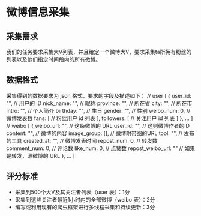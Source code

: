 # 微博信息采集
## 采集需求
我们的任务要求采集大V列表，并且给定一个微博大V，要求采集ta所拥有粉丝的列表以及他们指定时间段内的所有微博。
## 数据格式
采集得到的数据要求为 json 格式，要求的字段及描述如下：
  // user
  [
    {
      user_id: "",    // 用户的 ID
      nick_name: "",  // 昵称
      province: "",   // 所在省
      city: "",       // 所在市
      intro: "",      // 个人简介
      birthday: "",   // 生日
      gender: "",     // 性别
      weibo_num: 0,   // 微博发表数
      fans: [
        // 粉丝用户 id 列表
      ],
      followers: [
        // 关注用户 id 列表
      ]
    },
    ...
  ]
  // weibo
  [
    {
      weibo_url: "",        // 这条微博的 URL
      user_id: "",          // 这则微博作者的ID
      content: "",          // 微博的内容
      image_group: [],      // 微博附带图的URL
      tool: "",             // 发布的工具
      created_at: "",       // 微博发表时间
      repost_num: 0,        // 转发数
      comment_num: 0,       // 评论数
      like_num: 0,          // 点赞数
      repost_weibo_url: ""  // 如果是转发，源微博的 URL
    },
    ...
  ]
## 评分标准
- 采集到500个大V及其关注者列表（user 表）：1分
- 采集到这些关注者最近1小时内的全部微博（weibo 表）：2分
- 编写或利用现有的爬虫框架进行多线程采集和持续更新：3分
